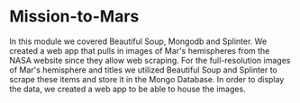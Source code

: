 # Mission-to-Mars

In this module we covered Beautiful Soup, Mongodb and Splinter. We created a web app that pulls in images of Mar's hemispheres from the NASA website since they allow web scraping. For the full-resolution images of Mar's hemisphere and titles we utilized Beautiful Soup and Splinter to scrape these items and store it in the Mongo Database. In order to display the data, we created a web app to be able to house the images. 
